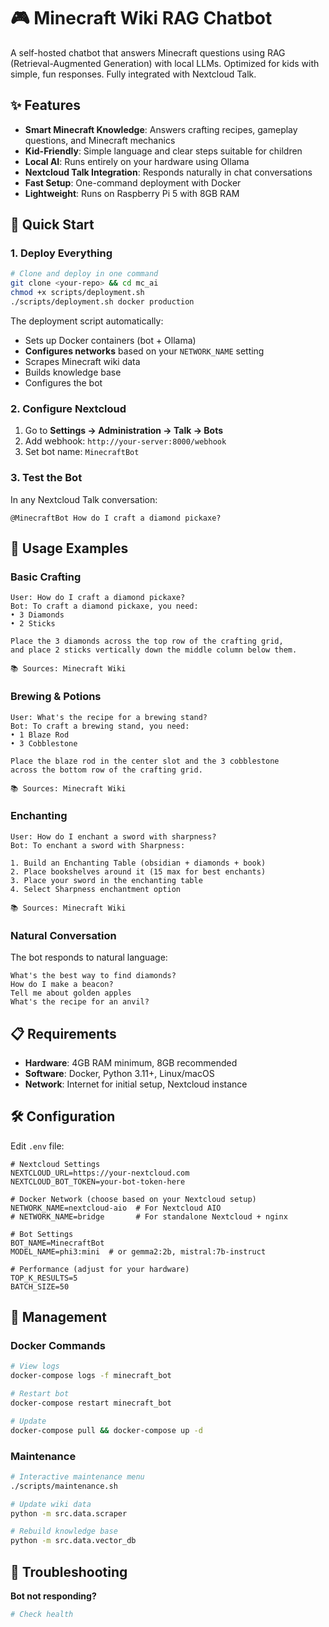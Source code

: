 # 🎮 Minecraft Wiki RAG Chatbot

A self-hosted chatbot that answers Minecraft questions using RAG (Retrieval-Augmented Generation) with local LLMs. Optimized for kids with simple, fun responses. Fully integrated with Nextcloud Talk.

## ✨ Features

- **Smart Minecraft Knowledge**: Answers crafting recipes, gameplay questions, and Minecraft mechanics
- **Kid-Friendly**: Simple language and clear steps suitable for children
- **Local AI**: Runs entirely on your hardware using Ollama
- **Nextcloud Talk Integration**: Responds naturally in chat conversations
- **Fast Setup**: One-command deployment with Docker
- **Lightweight**: Runs on Raspberry Pi 5 with 8GB RAM

## 🚀 Quick Start

### 1. Deploy Everything

```bash
# Clone and deploy in one command
git clone <your-repo> && cd mc_ai
chmod +x scripts/deployment.sh
./scripts/deployment.sh docker production
```

The deployment script automatically:
- Sets up Docker containers (bot + Ollama)
- **Configures networks** based on your `NETWORK_NAME` setting
- Scrapes Minecraft wiki data
- Builds knowledge base
- Configures the bot

### 2. Configure Nextcloud

1. Go to **Settings → Administration → Talk → Bots**
2. Add webhook: `http://your-server:8000/webhook`
3. Set bot name: `MinecraftBot`

### 3. Test the Bot

In any Nextcloud Talk conversation:

```
@MinecraftBot How do I craft a diamond pickaxe?
```

## 🎯 Usage Examples

### Basic Crafting
```
User: How do I craft a diamond pickaxe?
Bot: To craft a diamond pickaxe, you need:
• 3 Diamonds
• 2 Sticks

Place the 3 diamonds across the top row of the crafting grid,
and place 2 sticks vertically down the middle column below them.

📚 Sources: Minecraft Wiki
```

### Brewing & Potions
```
User: What's the recipe for a brewing stand?
Bot: To craft a brewing stand, you need:
• 1 Blaze Rod
• 3 Cobblestone

Place the blaze rod in the center slot and the 3 cobblestone
across the bottom row of the crafting grid.

📚 Sources: Minecraft Wiki
```

### Enchanting
```
User: How do I enchant a sword with sharpness?
Bot: To enchant a sword with Sharpness:

1. Build an Enchanting Table (obsidian + diamonds + book)
2. Place bookshelves around it (15 max for best enchants)
3. Place your sword in the enchanting table
4. Select Sharpness enchantment option

📚 Sources: Minecraft Wiki
```

### Natural Conversation
The bot responds to natural language:

```
What's the best way to find diamonds?
How do I make a beacon?
Tell me about golden apples
What's the recipe for an anvil?
```

## 📋 Requirements

- **Hardware**: 4GB RAM minimum, 8GB recommended
- **Software**: Docker, Python 3.11+, Linux/macOS
- **Network**: Internet for initial setup, Nextcloud instance

## 🛠️ Configuration

Edit `.env` file:

```env
# Nextcloud Settings
NEXTCLOUD_URL=https://your-nextcloud.com
NEXTCLOUD_BOT_TOKEN=your-bot-token-here

# Docker Network (choose based on your Nextcloud setup)
NETWORK_NAME=nextcloud-aio  # For Nextcloud AIO
# NETWORK_NAME=bridge       # For standalone Nextcloud + nginx

# Bot Settings
BOT_NAME=MinecraftBot
MODEL_NAME=phi3:mini  # or gemma2:2b, mistral:7b-instruct

# Performance (adjust for your hardware)
TOP_K_RESULTS=5
BATCH_SIZE=50
```

## 🔧 Management

### Docker Commands
```bash
# View logs
docker-compose logs -f minecraft_bot

# Restart bot
docker-compose restart minecraft_bot

# Update
docker-compose pull && docker-compose up -d
```

### Maintenance
```bash
# Interactive maintenance menu
./scripts/maintenance.sh

# Update wiki data
python -m src.data.scraper

# Rebuild knowledge base
python -m src.data.vector_db
```

## 🐛 Troubleshooting

**Bot not responding?**
```bash
# Check health
